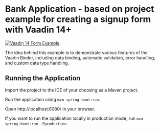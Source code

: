 # Bank Application - based on project example for creating a signup form with Vaadin 14+

[![Vaadin 14 Form Example](form-example.png)](https://labs.vaadin.com/form-example/)

The idea behind this example is to demonstrate various features of the Vaadin Binder, including data binding, automatic validation, error handling, and custom data type handling.

## Running the Application

Import the project to the IDE of your choosing as a Maven project.

Run the application using `mvn spring-boot:run`.

Open http://localhost:8080/ in your browser.

If you want to run the application locally in production mode, run `mvn spring-boot:run -Pproduction`.

